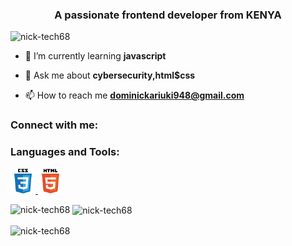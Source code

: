 <h3 align="center">A passionate frontend developer from KENYA</h3>

<p align="left"> <img src="https://komarev.com/ghpvc/?username=nick-tech68&label=Profile%20views&color=0e75b6&style=flat" alt="nick-tech68" /> </p>

- 🌱 I’m currently learning **javascript**

- 💬 Ask me about **cybersecurity,html$css**

- 📫 How to reach me **dominickariuki948@gmail.com**

<h3 align="left">Connect with me:</h3>
<p align="left">
</p>

<h3 align="left">Languages and Tools:</h3>
<p align="left"> <a href="https://www.w3schools.com/css/" target="_blank" rel="noreferrer"> <img src="https://raw.githubusercontent.com/devicons/devicon/master/icons/css3/css3-original-wordmark.svg" alt="css3" width="40" height="40"/> </a> <a href="https://www.w3.org/html/" target="_blank" rel="noreferrer"> <img src="https://raw.githubusercontent.com/devicons/devicon/master/icons/html5/html5-original-wordmark.svg" alt="html5" width="40" height="40"/> </a> </p>

<p><img align="left" src="https://github-readme-stats.vercel.app/api/top-langs?username=nick-tech68&show_icons=true&locale=en&layout=compact" alt="nick-tech68" /></p>

<p>&nbsp;<img align="center" src="https://github-readme-stats.vercel.app/api?username=nick-tech68&show_icons=true&locale=en" alt="nick-tech68" /></p>

<p><img align="center" src="https://github-readme-streak-stats.herokuapp.com/?user=nick-tech68&" alt="nick-tech68" /></p>
